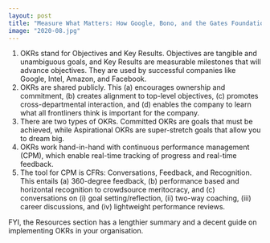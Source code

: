 ```yaml
---
layout: post
title: "Measure What Matters: How Google, Bono, and the Gates Foundation Rock the World with OKRs"
image: "2020-08.jpg"
---
```


1. OKRs stand for Objectives and Key Results. Objectives are tangible and unambiguous goals, and Key Results are measurable milestones that will advance objectives. They are used by successful companies like Google, Intel, Amazon, and Facebook.
2. OKRs are shared publicly. This (a) encourages ownership and commitment, (b) creates alignment to top-level objectives, (c) promotes cross-departmental interaction, and (d) enables the company to learn what all frontliners think is important for the company.
3. There are two types of OKRs. Committed OKRs are goals that must be achieved, while Aspirational OKRs are super-stretch goals that allow you to dream big.
4. OKRs work hand-in-hand with continuous performance management (CPM), which enable real-time tracking of progress and real-time feedback.
5. The tool for CPM is CFRs: Conversations, Feedback, and Recognition. This entails (a) 360-degree feedback, (b) performance based and horizontal recognition to crowdsource meritocracy, and (c) conversations on (i) goal setting/reflection, (ii) two-way coaching, (iii) career discussions, and (iv) lightweight performance reviews.

FYI, the Resources section has a lengthier summary and a decent guide on implementing OKRs in your organisation.
